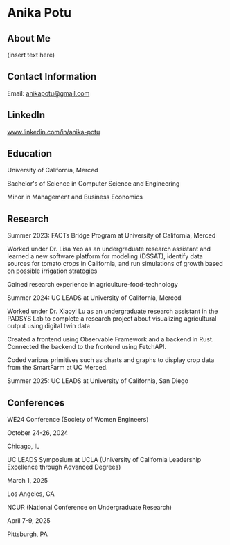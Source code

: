 # Anika Potu
## About Me
(insert text here)

## Contact Information

Email: anikapotu@gmail.com

## LinkedIn

www.linkedin.com/in/anika-potu 


## Education

University of California, Merced

Bachelor's of Science in Computer Science and Engineering

Minor in Management and Business Economics


## Research

Summer 2023: FACTs Bridge Program at University of California, Merced

Worked under Dr. Lisa Yeo as an undergraduate research assistant and learned a new software platform for modeling (DSSAT), identify data sources for tomato crops in California, and run simulations of growth based on possible irrigation strategies 

Gained research experience in agriculture-food-technology 


Summer 2024: UC LEADS at University of California, Merced

Worked under Dr. Xiaoyi Lu as an undergraduate research assistant in the PADSYS Lab to complete a research project about visualizing agricultural output using digital twin data

Created a frontend using Observable Framework and a backend in Rust. Connected the backend to the frontend using FetchAPI. 

Coded various primitives such as charts and graphs to display crop data from the SmartFarm at UC Merced. 


Summer 2025: UC LEADS at University of California, San Diego


## Conferences
WE24 Conference (Society of Women Engineers)

October 24-26, 2024

Chicago, IL


UC LEADS Symposium at UCLA (University of California Leadership Excellence through Advanced Degrees)

March 1, 2025

Los Angeles, CA


NCUR (National Conference on Undergraduate Research)

April 7-9, 2025

Pittsburgh, PA
   
